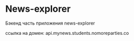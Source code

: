 # News-explorer 

Бэкенд часть приложения news-explorer 

ссылка на домен: api.mynews.students.nomoreparties.co
